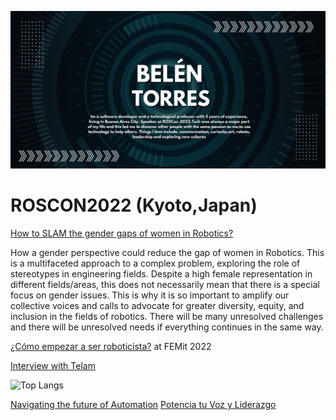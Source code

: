 ![avatar](https://github.com/kurepa82/kurepa82/blob/main/me.jpg)


# ROSCON2022 (Kyoto,Japan)

[How to SLAM the gender gaps of women in Robotics?](https://vimeo.com/showcase/9954564/video/767164735)

How a gender perspective could reduce the gap of women in Robotics. This is a multifaceted approach to a complex problem, exploring the role of stereotypes in engineering fields. Despite a high female representation in different fields/areas, this does not necessarily mean that there is a special focus on gender issues. This is why it is so important to amplify our collective voices and calls to advocate for greater diversity, equity, and inclusion in the fields of robotics. There will be many unresolved challenges and there will be unresolved needs if everything continues in the same way.

[¿Cómo empezar a ser roboticista?](https://vimeo.com/showcase/9954564/video/767164735) at FEMit 2022

[Interview with Telam](https://www.telam.com.ar/notas/202301/615575-robotica-robots-programacion-conferencia-japon.html)

![Top Langs](https://github-readme-stats.vercel.app/api/top-langs/?username=kurepa82&theme=tokyonight)

[Navigating the future of Automation](https://lnkd.in/d3cJXWEe) 
[Potencia tu Voz y Liderazgo]([https://lnkd.in/d3cJXWEe](https://youtu.be/VATnhDAnFjA)) 

